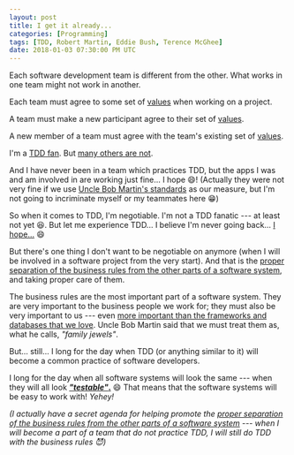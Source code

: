 ```yaml
---
layout: post
title: I get it already...
categories: [Programming]
tags: [TDD, Robert Martin, Eddie Bush, Terence McGhee]
date: 2018-01-03 07:30:00 PM UTC
---
```


<!-- January 4, 2018 03:30:00 AM Philippine Time -->

Each software development team is different from the other. What works in one team might not work in another.

Each team must agree to some set of [values](http://blog.cleancoder.com/uncle-bob/2014/06/17/IsTddDeadFinalThoughts.html) when working on a project.

A team must make a new participant agree to their set of [values](https://terencemcghee.com/Articles/Tech/2016/10/15/551B3828CD47198C7C5A58903228DA71.html).

A new member of a team must agree with the team's existing set of [values](http://blog.cleancoder.com/uncle-bob/2012/09/06/I-am-Your-New-CTO.html).

I'm a [TDD fan](/quotes/tdd). But [many others are not](http://blog.cleancoder.com/uncle-bob/2014/05/02/ProfessionalismAndTDD.html).

<!--more-->

And I have never been in a team which practices TDD, but the apps I was and am involved in are working just fine... I hope :smile:! (Actually they were not very fine if we use [Uncle Bob Martin's standards](/memorabilia/videos/expecting-professionalism-by-uncle-bob-martin/#expectations) as our measure, but I'm not going to incriminate myself or my teammates here :grin:)

So when it comes to TDD, I'm negotiable. I'm not a TDD fanatic --- at least not yet :laughing:. But let me experience TDD... I believe I'm never going back... [I hope...](http://blog.cleancoder.com/uncle-bob/2014/04/30/When-tdd-does-not-work.html) :smile:

But there's one thing I don't want to be negotiable on anymore (when I will be involved in a software project from the very start). And that is the [proper separation of the business rules from the other parts of a software system](http://craftsmanshipcounts.com/policy-mechanism-preservation-business-value/), and taking proper care of them.

The business rules are the most important part of a software system. They are very important to the business people we work for; they must also be very important to us --- even [more important than the frameworks and databases that we love](http://blog.cleancoder.com/uncle-bob/2016/01/04/ALittleArchitecture.html). Uncle Bob Martin said that we must treat them as, what he calls, _"family jewels"_.


But... still... I long for the day when TDD (or anything similar to it) will become a common practice of software developers.

I long for the day when all software systems will look the same --- when they will all look [**_"testable"_.**](/2017/12/19/tdd-and-teaching-design-without-a-teacher) :smile: That means that the software systems will be easy to work with! _Yehey!_


_(I actually have a secret agenda for helping promote the [proper separation of the business rules from the other parts of a software system](http://craftsmanshipcounts.com/policy-mechanism-preservation-business-value/) --- when I will become a part of a team that do not practice TDD, I will still do TDD with the business rules :smiling_imp:)_

